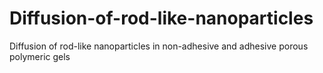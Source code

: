 # Diffusion-of-rod-like-nanoparticles
Diffusion of rod-like nanoparticles in non-adhesive and adhesive porous polymeric gels
